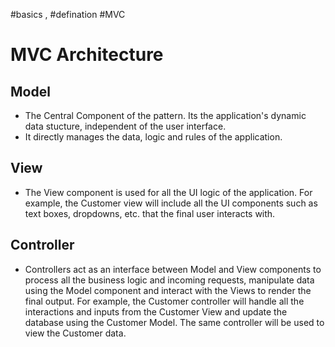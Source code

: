#basics , #defination
#MVC 
# MVC Architecture 
## Model
- The Central Component of the pattern. Its the application's dynamic data stucture, independent of the user interface.
- It directly manages the data, logic and rules of the application.

## View
- The View component is used for all the UI logic of the application. For example, the Customer view will include all the UI components such as text boxes, dropdowns, etc. that the final user interacts with.

## Controller 
- Controllers act as an interface between Model and View components to process all the business logic and incoming requests, manipulate data using the Model component and interact with the Views to render the final output. For example, the Customer controller will handle all the interactions and inputs from the Customer View and update the database using the Customer Model. The same controller will be used to view the Customer data.